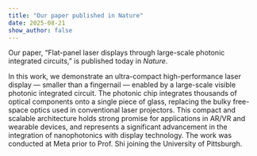 ```yaml
---
title: "Our paper published in Nature"
date: 2025-08-21
show_author: false
---
```

Our paper, “Flat-panel laser displays through large-scale photonic integrated circuits,” is published today in *Nature*.  
<!--more-->

In this work, we demonstrate an ultra-compact high-performance laser display — smaller than a fingernail — enabled by a large-scale visible photonic integrated circuit. The photonic chip integrates thousands of optical components onto a single piece of glass, replacing the bulky free-space optics used in conventional laser projectors. This compact and scalable architecture holds strong promise for applications in AR/VR and wearable devices, and represents a significant advancement in the integration of nanophotonics with display technology. The work was conducted at Meta prior to Prof. Shi joining the University of Pittsburgh.
